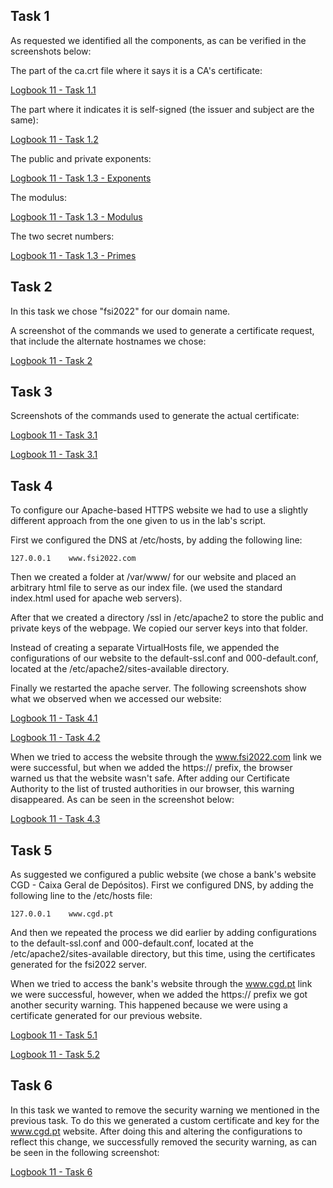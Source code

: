 ## Task 1

As requested we identified all the components, as can be verified in the screenshots below:

The part of the ca.crt file where it says it is a CA's certificate:

[Logbook 11 - Task 1.1](/screenshots/logbook11-task1-1.png)

The part where it indicates it is self-signed (the issuer and subject are the same):

[Logbook 11 - Task 1.2](/screenshots/logbook11-task1-2.png)

The public and private exponents:

[Logbook 11 - Task 1.3 - Exponents](/screenshots/logbook11-task1-3-exponents.png)

The modulus:

[Logbook 11 - Task 1.3 - Modulus](/screenshots/logbook11-task1-3-modulus.png)

The two secret numbers:

[Logbook 11 - Task 1.3 - Primes](/screenshots/logbook11-task1-3-primes.png)

## Task 2

In this task we chose "fsi2022" for our domain name.

A screenshot of the commands we used to generate a certificate request, that include the alternate hostnames we chose:

[Logbook 11 - Task 2](/screenshots/logbook11-task2-1.png)

## Task 3

Screenshots of the commands used to generate the actual certificate:

[Logbook 11 - Task 3.1](/screenshots/logbook11-task3-1.png)

[Logbook 11 - Task 3.1](/screenshots/logbook11-task3-2.png)

## Task 4

To configure our Apache-based HTTPS website we had to use a slightly different approach from the one given to us in the lab's script. 

First we configured the DNS at /etc/hosts, by adding the following line:

```127.0.0.1 	www.fsi2022.com```

Then we created a folder at /var/www/ for our website and placed an arbitrary html file to serve as our index file. (we used the standard index.html used for apache web servers).

After that we created a directory /ssl in /etc/apache2 to store the public and private keys of the webpage. We copied our server keys into that folder.

Instead of creating a separate VirtualHosts file, we appended the configurations of our website to the default-ssl.conf and 000-default.conf, located at the /etc/apache2/sites-available directory.

Finally we restarted the apache server. The following screenshots show what we observed when we accessed our website:

[Logbook 11 - Task 4.1](/screenshots/logbook11-task4-1.png)

[Logbook 11 - Task 4.2](/screenshots/logbook11-task4-2.png)

When we tried to access the website through the www.fsi2022.com link we were successful, but when we added the https:// prefix, the browser warned us that the website wasn't safe. After adding our Certificate Authority to the list of trusted authorities in our browser, this warning disappeared. As can be seen in the screenshot below:

[Logbook 11 - Task 4.3](/screenshots/logbook11-task4-3.png)

## Task 5

As suggested we configured a public website (we chose a bank's website CGD - Caixa Geral de Depósitos). First we configured DNS, by adding the following line to the /etc/hosts file:

```127.0.0.1 	www.cgd.pt```

And then we repeated the process we did earlier by adding configurations to the default-ssl.conf and 000-default.conf, located at the /etc/apache2/sites-available directory, but this time, using the certificates generated for the fsi2022 server.

When we tried to access the bank's website through the www.cgd.pt link we were successful, however, when we added the https:// prefix we got another security warning. This happened because we were using a certificate generated for our previous website.

[Logbook 11 - Task 5.1](/screenshots/logbook11-task5-1.png)

[Logbook 11 - Task 5.2](/screenshots/logbook11-task5-2.png)

## Task 6

In this task we wanted to remove the security warning we mentioned in the previous task. To do this we generated a custom certificate and key for the www.cgd.pt website. After doing this and altering the configurations to reflect this change, we successfully removed the security warning, as can be seen in the following screenshot:

[Logbook 11 - Task 6](/screenshots/logbook11-task6.png)